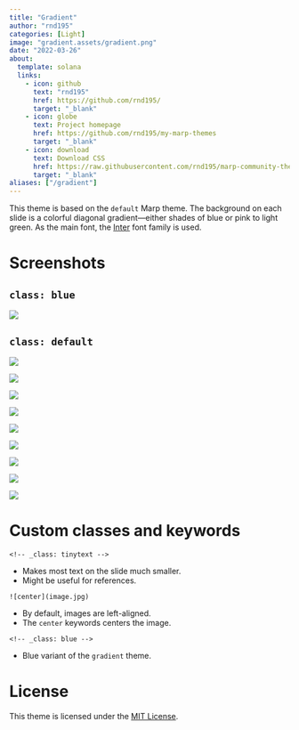 ```yaml
---
title: "Gradient"
author: "rnd195"
categories: [Light]
image: "gradient.assets/gradient.png"
date: "2022-03-26"
about:
  template: solana
  links:
    - icon: github
      text: "rnd195"
      href: https://github.com/rnd195/
      target: "_blank"
    - icon: globe
      text: Project homepage
      href: https://github.com/rnd195/my-marp-themes
      target: "_blank"
    - icon: download
      text: Download CSS
      href: https://raw.githubusercontent.com/rnd195/marp-community-themes/live/themes/gradient.css
      target: "_blank"
aliases: ["/gradient"]
---
```


This theme is based on the `default` Marp theme. The background on each slide is a colorful diagonal gradient—either shades of blue or pink to light green. As the main font, the [Inter](https://github.com/rsms/inter) font family is used.

# Screenshots

## `class: blue`

![](gradient.assets/gradient_page-0000.jpg)

## `class: default`

![](gradient.assets/gradient_page-0001.jpg)

![](gradient.assets/gradient_page-0002.jpg)

![](gradient.assets/gradient_page-0003.jpg)

![](gradient.assets/gradient_page-0004.jpg)

![](gradient.assets/gradient_page-0005.jpg)

![](gradient.assets/gradient_page-0006.jpg)

![](gradient.assets/gradient_page-0007.jpg)

![](gradient.assets/gradient_page-0008.jpg)

![](gradient.assets/gradient_page-0009.jpg)

# Custom classes and keywords

`<!-- _class: tinytext -->`

- Makes most text on the slide much smaller.
- Might be useful for references.

`![center](image.jpg)`

- By default, images are left-aligned.
- The `center` keywords centers the image.

`<!-- _class: blue -->`

- Blue variant of the `gradient` theme.

# License

This theme is licensed under the [MIT License](https://github.com/rnd195/my-marp-themes/blob/live/LICENSE).